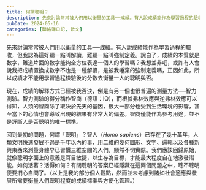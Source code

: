 ```yaml
---
title: 何謂聰明？
description: 先來討論常常被人們用以衡量的工具──成績。有人說成績能作為學習過程的驗收，但我認為這好聽一點叫解讀，難聽一點叫強制定義。說白了，成績的本質就是數字，難道片面的數字能夠全方位表達一個人的學習嗎？我想並非……
pubDate: 2024-05-16
categories: [聯絡簿日記, 散文]
---
```


先來討論常常被人們用以衡量的工具──成績。有人說成績能作為學習過程的驗收，但我認為這好聽一點叫解讀，難聽一點叫強制定義。說白了，成績的本質就是數字，難道片面的數字能夠全方位表達一個人的學習嗎？我想並非吧，或許有人會說我把成績置換成數字不也是一種解讀，是被我唾棄的強制定義嗎，正因如此，所以成績才不能用學習過程檢驗後的分數去衡量一人的聰明與否。

現在，成績的解釋方式已經被我否決，倒是有另一個也很普遍的測量方法──智力測驗。智力測驗的得分稱作智商（德語：IQ），而根據弗林效應與逆弗林效應可以得知，人類的智商除了取決於先天的基因，很大一部分也受到生活環境的影響，甚至當下的心情也會導致出現的結果有非常大的偏差。智商僅能作為參考用途，並不是評斷人是否聰明的唯一標準。

回到最初的問題，何謂「聰明」？智人（*Homo sapiens*）已存在了幾十萬年，人類文明快速發展不過是千年以內的事，用二維的幾何圖形、文字、邏輯以及各種新興東西來測量身體早已習慣三維空間的人們，顯然不切實際。我們應該回歸原始，就像聰明字面上的意義是耳目敏捷，以生存為目標，才能最大程度自在地激發潛能。如何活著？活得如何？有關聰明的答案已經隱藏在這兩個問題之中，聰不聰明便要捫心自問了。（以上是我的部分個人觀點，然而並未考慮到諸如社會適應與發展所需要衡量人們聰明程度的成績標準與方便化管理。）
